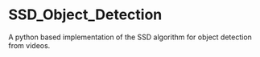 # SSD_Object_Detection
A python based implementation of the SSD algorithm for object detection from videos.

